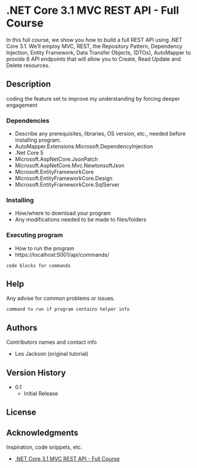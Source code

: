 
# .NET Core 3.1 MVC REST API - Full Course

In this full course, we show you how to build a full REST API using .NET Core 3.1. We’ll employ MVC, REST, the Repository Pattern, Dependency Injection, Entity Framework, Data Transfer Objects, (DTOs), AutoMapper to provide 6 API endpoints that will allow you to Create, Read Update and Delete resources.

## Description

coding the feature set to improve my understanding by forcing deeper engagement

### Dependencies

* Describe any prerequisites, libraries, OS version, etc., needed before installing program.
* AutoMapper.Extensions.Microsoft.DependencyInjection
* .Net Core 5
* Microsoft.AspNetCore.JsonPatch
* Microsoft.AspNetCore.Mvc.NewtonsoftJson
* Microsoft.EntityFrameworkCore
* Microsoft.EntityFrameworkCore.Design
* Microsoft.EntityFrameworkCore.SqlServer

### Installing

* How/where to download your program
* Any modifications needed to be made to files/folders

### Executing program

* How to run the program
* https://localhost:5001/api/commands/<id>
```
code blocks for commands
```

## Help

Any advise for common problems or issues.
```
command to run if program contains helper info
```

## Authors

Contributors names and contact info

* Les Jackson (original tutorial)

## Version History

* 0.1
    * Initial Release

## License

## Acknowledgments

Inspiration, code snippets, etc.
* [.NET Core 3.1 MVC REST API - Full Course](https://www.youtube.com/watch?v=fmvcAzHpsk8)
